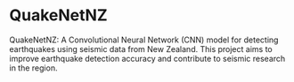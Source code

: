 # QuakeNetNZ
QuakeNetNZ: A Convolutional Neural Network (CNN) model for detecting earthquakes using seismic data from New Zealand. This project aims to improve earthquake detection accuracy and contribute to seismic research in the region.

